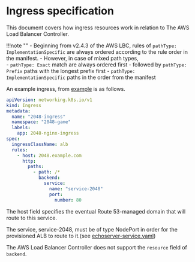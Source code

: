 # Ingress specification
This document covers how ingress resources work in relation to The AWS Load Balancer Controller.

!!!note ""
    - Beginning from v2.4.3 of the AWS LBC, rules of `pathType: ImplementationSpecific` are always ordered according to the rule order in the manifest.
    - However, in case of mixed path types,  
        - `pathType: Exact` match are always ordered first 
        - followed by `pathType: Prefix` paths with the longest prefix first
        - `pathType: ImplementationSpecific` paths in the order from the manifest

An example ingress, from [example](../../examples/2048/2048_full.yaml) is as follows.

```yaml
apiVersion: networking.k8s.io/v1
kind: Ingress
metadata:
  name: "2048-ingress"
  namespace: "2048-game"
  labels:
    app: 2048-nginx-ingress
spec:
  ingressClassName: alb
  rules:
    - host: 2048.example.com
      http:
        paths:
          - path: /*
            backend:
              service:
                name: "service-2048"
                port:
                  number: 80
```

The host field specifies the eventual Route 53-managed domain that will route to this service.

The service, service-2048, must be of type NodePort in order for the provisioned ALB to route to it.(see [echoserver-service.yaml](../../examples/echoservice/echoserver-service.yaml))

The AWS Load Balancer Controller does not support the `resource` field of `backend`.
